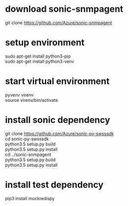 # download sonic-snmpagent
git clone https://github.com/Azure/sonic-snmpagent    

# setup environment
sudo apt-get install python3-pip  
sudo apt-get install python3-venv  

# start virtual environment
pyvenv virenv  
source virenv/bin/activate  

# install sonic dependency
git clone https://github.com/Azure/sonic-py-swsssdk  
cd sonic-py-swsssdk  
python3.5 setup.py build  
python3.5 setup.py install  
cd ../sonic-snmpagent  
python3.5 setup.py build  
python3.5 setup.py install  

# install test dependency
pip3 install mockredispy  
